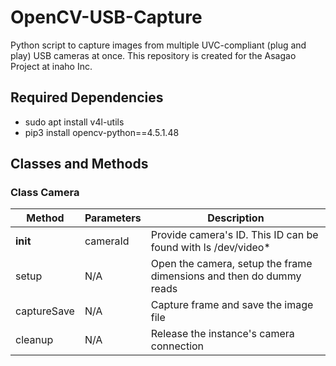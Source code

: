 # OpenCV-USB-Capture
Python script to capture images from multiple UVC-compliant (plug and play) USB cameras at once. This repository is created for the Asagao Project at inaho Inc.

## Required Dependencies
- sudo apt install v4l-utils
- pip3 install opencv-python==4.5.1.48

## Classes and Methods
### Class Camera
| Method | Parameters | Description |
| --- | --- | --- |
| __init__ | cameraId | Provide camera's ID. This ID can be found with ls /dev/video* |
| setup | N/A | Open the camera, setup the frame dimensions and then do dummy reads |
| captureSave | N/A | Capture frame and save the image file |
| cleanup | N/A | Release the instance's camera connection |
